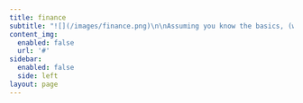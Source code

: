 ```yaml
---
title: finance
subtitle: "![](/images/finance.png)\n\nAssuming you know the basics, (which are – an online marketplace/store to sell groceries and deliver them at customers’ doorsteps) the critical aspects of an online grocery business are:\r\n\n\r\n\na) Tie-ups with local grocery producers/whole sellers (given you are not one yourself), and\r\n\nb) Establishment of a robust delivery network to make sure orders reach customers in a timely manner\r\n\n\r\n\nAs for how this business makes you money, usually, a commission is cut by marketplace owners on each order, before transferring the payment to the grocery seller; or if you are the seller yourself, then through service charges for delivery & convenience."
content_img:
  enabled: false
  url: '#'
sidebar:
  enabled: false
  side: left
layout: page
---
```


